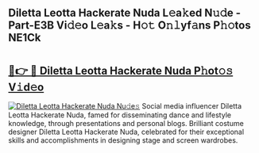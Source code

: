 ## Diletta Leotta Hackerate Nuda L𝚎a𝚔ed N𝚞𝚍e - Part-E3B Vi𝚍𝚎o L𝚎a𝚔s - H𝚘𝚝 O𝚗𝚕yf𝚊ns P𝚑𝚘tos NE1Ck

# <h2><a href="http://kf81x8n.oniu.top/?m=Diletta+Leotta+Hackerate+Nuda">🔗👉 🔴 Diletta Leotta Hackerate Nuda P𝚑ot𝚘𝚜 V𝚒d𝚎o</a></h2>

[![Diletta Leotta Hackerate Nuda Nu𝚍e𝚜](https://i.imgur.com/0qMVB7G.gif)](http://kf81x8n.oniu.top/?m=Diletta+Leotta+Hackerate+Nuda)
Social media influencer Diletta Leotta Hackerate Nuda, famed for disseminating dance and lifestyle knowledge, through presentations and personal blogs. Brilliant costume designer Diletta Leotta Hackerate Nuda, celebrated for their exceptional skills and accomplishments in designing stage and screen wardrobes.  
